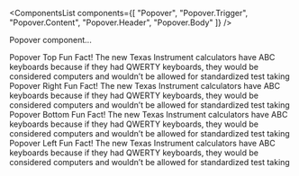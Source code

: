 <ComponentsList
  components={[
    "Popover",
    "Popover.Trigger",
    "Popover.Content",
    "Popover.Header",
    "Popover.Body"
  ]}
/>

Popover component...

<Popover>
  <Popover.Trigger color="primary" outline>
    Popover Top
  </Popover.Trigger>
  <Popover.Content top>
    <Popover.Header>Fun Fact!</Popover.Header>
    <Popover.Body>
      The new Texas Instrument calculators have ABC keyboards because if
      they had QWERTY keyboards, they would be considered computers and
      wouldn’t be allowed for standardized test taking
    </Popover.Body>
  </Popover.Content>
</Popover>
<Popover>
  <Popover.Trigger color="primary" outline>
    Popover Right
  </Popover.Trigger>
  <Popover.Content right>
    <Popover.Header>Fun Fact!</Popover.Header>
    <Popover.Body>
      The new Texas Instrument calculators have ABC keyboards because if
      they had QWERTY keyboards, they would be considered computers and
      wouldn’t be allowed for standardized test taking
    </Popover.Body>
  </Popover.Content>
</Popover>
<Popover>
  <Popover.Trigger color="primary" outline>
    Popover Bottom
  </Popover.Trigger>
  <Popover.Content bottom>
    <Popover.Header>Fun Fact!</Popover.Header>
    <Popover.Body>
      The new Texas Instrument calculators have ABC keyboards because if
      they had QWERTY keyboards, they would be considered computers and
      wouldn’t be allowed for standardized test taking
    </Popover.Body>
  </Popover.Content>
</Popover>
<Popover>
  <Popover.Trigger color="primary" outline>
    Popover Left
  </Popover.Trigger>
  <Popover.Content left>
    <Popover.Header>Fun Fact!</Popover.Header>
    <Popover.Body>
      The new Texas Instrument calculators have ABC keyboards because if
      they had QWERTY keyboards, they would be considered computers and
      wouldn’t be allowed for standardized test taking
    </Popover.Body>
  </Popover.Content>
</Popover>
